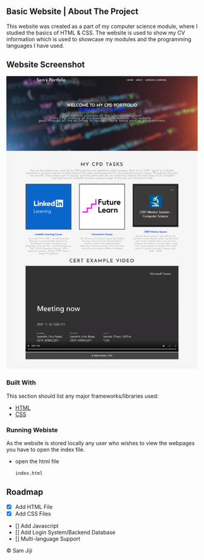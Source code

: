 <div id="top"></div>
<br />

## Basic Website | About The Project

This website was created as a part of my computer science module, where I studied the basics of HTML & CSS. The website is used to show my CV information which is used to showcase my modules and the programming languages I have used.


## Website Screenshot

![Website](images/View.png)


### Built With

This section should list any major frameworks/libraries used:

* [HTML](https://developer.mozilla.org/en-US/docs/Web/HTML)
* [CSS](https://www.w3.org/Style/CSS/Overview.en.html)

### Running Webiste

As the website is stored locally any user who wishes to view the webpages you have to open the index file.

* open the html file
  ```sh
  index.html
  ```


<!-- ROADMAP -->
## Roadmap

- [x] Add HTML File
- [x] Add CSS Files
- [] Add Javascript
- [] Add Login System/Backend Database
- [] Multi-language Support

© Sam Jiji


